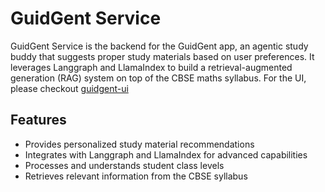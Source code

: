 # GuidGent Service

GuidGent Service is the backend for the GuidGent app, an agentic study buddy that suggests proper study materials based on user preferences. It leverages Langgraph and LlamaIndex to build a retrieval-augmented generation (RAG) system on top of the CBSE maths syllabus. For the UI, please checkout [guidgent-ui](https://github.com/ITZSHOAIB/guidgent-service.git)

## Features

- Provides personalized study material recommendations
- Integrates with Langgraph and LlamaIndex for advanced capabilities
- Processes and understands student class levels
- Retrieves relevant information from the CBSE syllabus
